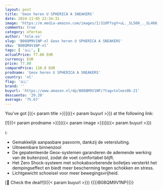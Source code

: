```yaml
---
layout: post
title: 'Geox heren U SPHERICA A SNEAKERS'
date: 2024-11-05 22:34:31
image: 'https://m.media-amazon.com/images/I/31OP7sgY+uL._SL500_._SL400_.jpg'
comments: true
category: ofertas
author: 'tole.es'
slug: 'B08QM9V1NP-nl Geox heren U SPHERICA A SNEAKERS'
sku: 'B08QM9V1NP-nl'
tags: [ '🇳🇱', ]
actualPrice: 77.88 EUR
currency: EUR
price: 77.88
comparePrice: 110.0 EUR
prodname: 'Geox heren U SPHERICA A SNEAKERS'
country: 'nl'
flag: '🇳🇱'
brand: ''
buyurl: 'https://www.amazon.nl/dp/B08QM9V1NP/?tag=tolees0b-21'
descuento: '29.20'
average: '75.67'
---
```


You've got [{{< param title >}}]({{< param buyurl >}}) at the following link:

[![{{< param prodname >}}]({{< param image >}})]({{< param buyurl >}})

ℹ️:

- Gemakkelijk aanpasbare pasvorm, dankzij de vetersluiting.
- Uitneembare binnenzool
- De gepatenteerde Geox-systemen garanderen de ademende werking van de buitenzool, zodat de voet comfortabel blijft.
- Het Zero Shock-systeem met schokabsorberende bolletjes versterkt het dempingseffect en biedt meer bescherming tegen schokken en stress.
- Lichtgewicht schoeisel voor meer bewegingsvrijheid.

[🛒 Check the deal!!]({{< param buyurl >}})
{{<world>}}B08QM9V1NP{{</world>}}
